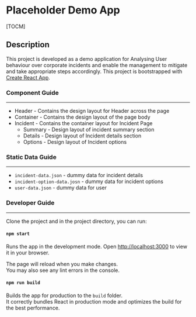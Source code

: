 # Placeholder Demo App

[TOCM]

## Description

This project is developed as a demo application for Analysing User behaviour over corporate incidents and enable the management to mitigate and take appropriate steps accordingly.
This project is bootstrapped with [Create React App](https://github.com/facebook/create-react-app).


### Component Guide
---
+ Header - Contains the design layout for Header across the page
+ Container - Contains the design layout of the page body
+ Incident - Contains the container layout for Incident Page
	+ Summary - Design layout of incident summary section
	+ Details - Design layout of Incident details section
	+ Options - Design layout of Incident options

### Static Data Guide
---
+ `incident-data.json` - dummy data for incident details
+ `incident-option-data.josn` - dummy data for incident options
+ `user-data.json` - dummy data for user


### Developer Guide
---

Clone the project and in the project directory, you can run:

#### `npm start`

Runs the app in the development mode.
Open [http://localhost:3000](http://localhost:3000) to view it in your browser.

The page will reload when you make changes.\
You may also see any lint errors in the console.

#### `npm run build`

Builds the app for production to the `build` folder.\
It correctly bundles React in production mode and optimizes the build for the best performance.
